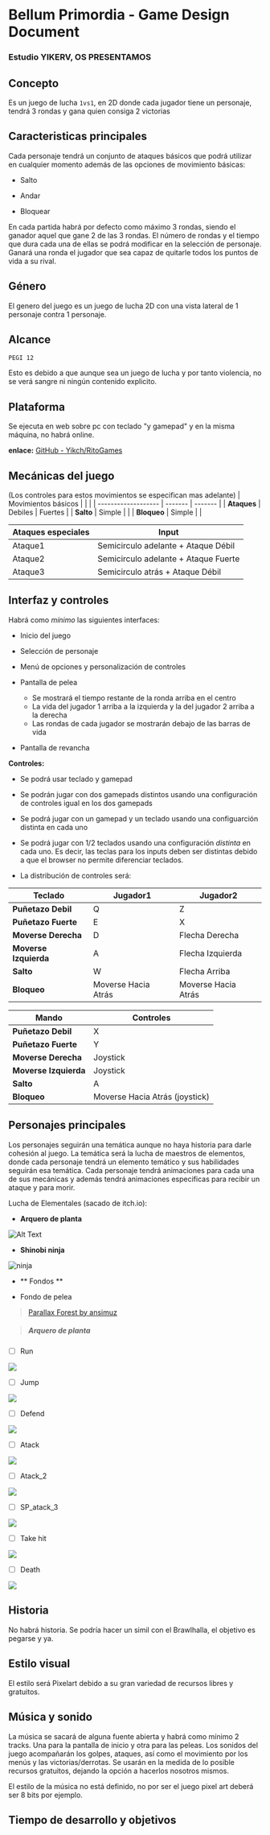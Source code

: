 # Bellum Primordia - Game Design Document

### Estudio YIKERV, OS PRESENTAMOS

## Concepto

Es un juego de lucha `1vs1`, en 2D donde cada jugador tiene un personaje, tendrá 3 rondas y gana quien consiga 2 victorias

## Caracteristicas principales

Cada personaje tendrá un conjunto de ataques básicos que podrá utilizar en cualquier momento además de las opciones de movimiento básicas: 

- Salto

- Andar

- Bloquear


En cada partida habrá por defecto como máximo 3 rondas, siendo el ganador aquel que gane 2 de las 3 rondas.
El número de rondas y el tiempo que dura cada una de ellas se podrá modificar en la selección de personaje.
Ganará una ronda el jugador que sea capaz de quitarle todos los puntos de vida a su rival.


## Género

El genero del juego es un juego de lucha 2D con una vista lateral de 1 personaje contra 1 personaje.

## Alcance

`PEGI 12`

Esto es debido a que aunque sea un juego de lucha y por tanto violencia, no se verá sangre ni ningún contenido explicito.

## Plataforma

Se ejecuta en web sobre pc con teclado "y gamepad" y en la misma máquina, no habrá online.

**enlace:** [GitHub - Yikch/RitoGames](https://github.com/Yikch/RitoGames)

## Mecánicas del juego

(Los controles para estos movimientos se especifican mas adelante)
| Movimientos básicos |         |         |
| ------------------- | ------- | ------- |
| **Ataques**       | Debiles | Fuertes |
| **Salto**           | Simple  |         |
| **Bloqueo**         | Simple  |         |

| Ataques especiales |  Input   |
| ------------------ | --- |
| Ataque1         |  Semicirculo adelante + Ataque Débil   |
| Ataque2         |  Semicirculo adelante + Ataque Fuerte  |
| Ataque3             |  Semicirculo atrás + Ataque Débil   |

## Interfaz y controles

Habrá como _mínimo_ las siguientes interfaces:

- Inicio del juego

- Selección de personaje

- Menú de opciones y personalización de controles

- Pantalla de pelea
  - Se mostrará el tiempo restante de la ronda arriba en el centro
  - La vida del jugador 1 arriba a la izquierda y la del jugador 2 arriba a la derecha
  - Las rondas de cada jugador se mostrarán debajo de las barras de vida  

- Pantalla de revancha


**Controles:**

- Se podrá usar teclado y gamepad

- Se podrán jugar con dos gamepads distintos usando una configuración de controles igual en los dos gamepads

- Se podrá jugar con un gamepad y un teclado usando una configuarción distinta en cada uno

- Se podrá jugar con 1/2 teclados usando una configuración *distinta* en cada uno. Es decir, las teclas para los inputs deben ser distintas debido a que el browser no permite diferenciar teclados.

- La distribución de controles será:
  
|  Teclado            | Jugador1| Jugador2|
| ------------------- | ------- | ------- |
| **Puñetazo Debil**  |    Q    |    Z    |
| **Puñetazo Fuerte** |    E    |    X    |
| **Moverse Derecha** |    D    |    Flecha Derecha    |
| **Moverse Izquierda** |    A    |    Flecha Izquierda    |
| **Salto**           |    W    |    Flecha Arriba    |
| **Bloqueo**         |    Moverse Hacia Atrás    |    Moverse Hacia Atrás    |


|  Mando              | Controles|
| ------------------- | ------- |
| **Puñetazo Debil**  |    X    |
| **Puñetazo Fuerte** |    Y    |
| **Moverse Derecha** |    Joystick    |
| **Moverse Izquierda** |    Joystick    |
| **Salto**           |    A    | 
| **Bloqueo**         |    Moverse Hacia Atrás (joystick)    |

## Personajes principales

Los personajes seguirán una temática aunque no haya historia para darle cohesión al juego.
La temática será la lucha de maestros de elementos, donde cada personaje tendrá un elemento temático y sus habilidades seguirán esa temática.
Cada personaje tendrá animaciones para cada una de sus mecánicas y además tendrá animaciones especificas para recibir un ataque y para morir.

Lucha de Elementales (sacado de itch.io): 

- **Arquero de planta**

![Alt Text](https://img.itch.zone/aW1nLzkwMTIyMzIuZ2lm/original/BLk6Hw.gif)

- **Shinobi ninja**

![ninja](https://img.itch.zone/aW1nLzgzMjgyMzYuZ2lm/original/yySo5B.gif)

- ** Fondos **
  
- Fondo de pelea
> [Parallax Forest by ansimuz](https://ansimuz.itch.io/parallax-forest)

> ##### Arquero de planta

- [ ] Run

![](https://img.itch.zone/aW1nLzkwMTIyNDQuZ2lm/original/sdY5dT.gif)

- [ ] Jump

![](https://img.itch.zone/aW1nLzkwMTIyNDcuZ2lm/original/Y5XxPU.gif)

- [ ] Defend

![](https://img.itch.zone/aW1nLzkwMTIyNzguZ2lm/original/oADQR3.gif)

- [ ] Atack

![](https://img.itch.zone/aW1nLzkwMTIyNjAuZ2lm/original/NwXILb.gif)

- [ ] Atack_2

![](https://img.itch.zone/aW1nLzkwMTIyNjUuZ2lm/original/d3Tfic.gif)

- [ ] SP_atack_3

![](https://img.itch.zone/aW1nLzkwMTIyNzcuZ2lm/original/sGgw4r.gif)

- [ ] Take hit

![](https://img.itch.zone/aW1nLzkwMTIyODEuZ2lm/original/m8tBPi.gif)

- [ ] Death

![](https://img.itch.zone/aW1nLzkwMTIyODMuZ2lm/original/IrvbT8.gif)

## Historia

No habrá historia. Se podría hacer un simil con el Brawlhalla, el objetivo es pegarse y ya.

## Estilo visual

El estilo será Pixelart debido a su gran variedad de recursos libres y gratuitos.

## Música y sonido

La música se sacará de alguna fuente abierta y habrá como mínimo 2 tracks. Una para la pantalla de inicio y otra para las peleas.
Los sonidos del juego acompañarán los golpes, ataques, así como el movimiento por los menús y las victorias/derrotas.
Se usarán en la medida de lo posible recursos gratuitos, dejando la opción a hacerlos nosotros mismos.

El estilo de la música no está definido, no por ser el juego pixel art deberá ser 8 bits por ejemplo.

## Tiempo de desarrollo y objetivos
